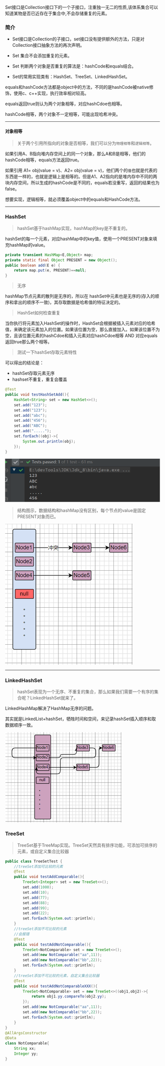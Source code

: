 Set接口是Collection接口下的一个子接口，注重独一无二的性质,该体系集合可以知道某物是否已近存在于集合中,不会存储重复的元素。





### 简介

- Set接口是Collection的子接口，set接口没有提供额外的方法，只是对Collection接口抽象方法的再次声明。

- Set 集合不会添加重复的元素。

- Set 判断两个对象是否重复的算法是：hashCode和equals结合。
- Set的常用实现类有：HashSet、TreeSet、LinkedHashSet。



equals和hashCode方法都是object中的方法，不同的是hashCode被native修饰，使用c、c++实现，执行效率相对较高。

equals返回true则认为两个对象相等，对应hashCdoe也相等。

hashCode相等，两个对象不一定相等，可能出现哈希冲突。



<hr>

#### 对象相等

> 关于两个引用所指向的对象是否相等，我们可以分为`物理相等`和`逻辑相等`。

如果引用A、B指向堆内存空间上的同一个对象，那么A和B是相等，他们的hashCode相等，equals方法返回true。

如果引用 A1= obj(value = v)、A2= obj(value = v)，他们两个的`值`也就是代表的东西是一样的，也就是逻辑上是相等的。但是A1、A2指向的是堆内存中不同的两块内存空间，所以生成的hashCode是不同的，equals若没重写，返回的结果也为false。

想要实现，逻辑相等，就必须覆盖object中的equals和HashCode方法。



<hr>



### HashSet

> hashSet基于hashMap实现，hashMap的key是不重复的。

hashSet的每一个元素，对应hashMap中的key值，使用一个PRESENT对象来填充hashMap的value。

```java
private transient HashMap<E,Object> map;
private static final Object PRESENT = new Object();
public boolean add(E e) {
    return map.put(e, PRESENT)==null;
}
```

> 无序

hashMap节点元素的散列是无序的，所以在 hashSet中元素也是无序的(存入的顺序和拿出的顺序不一致)，其存取数据是哈希值的特征决定的。

> HashSet如何检查重复

当你执行将元素加入HashSet的操作时，HashSet会根据被插入元素对应的哈希值，来确定该元素加入的位置。如果该位置为空，那么直接加入。如果该位置不为空，且该位置元素的hashCdoe和插入元素对应hashCdoe相等  AND 对应equals返回true那么两个相等。



> 测试一下hashSet存取元素特性

可以得出的结论是：

- hashSet存取元素无序
- hashset不重复，重复会覆盖

```java
@Test
public void testHashSetAdd(){
    HashSet<String> set = new HashSet<>();
    set.add("123");
    set.add("123");
    set.add("abc");
    set.add("456");
    set.add("ABC");
    set.add(".....");
    set.forEach((obj)->{
        System.out.println(obj);
    });
}
```

![image-20220517154307897](set.assets/image-20220517154307897.png)



> 结构图示，数据结构和hashMap没有区别，每个节点的value是固定PRESENT对象而已。

![image-20220517160454429](set.assets/image-20220517160454429.png)



<hr>



### LinkedHashSet

> hashSet表现为一个无序、不重复的集合，那么如果我们需要一个有序的集合呢？LinkedHashSet就来了。

LinkedHashMap解决了HashMap无序的问题。

其实就是LinkedList+hashSet，牺牲时间和空间，来记录hashSet插入顺序和取数据顺序一致。

![image-20220517162643330](set.assets/image-20220517162643330.png)



### TreeSet

> TreeSet基于TreeMap实现。TreeSet天然具有排序功能，可添加可排序的元素，或自定义集合比较器

```java
public class TreeSetTest {
    //treeSet添加可比较的元素
    @Test
    public void testAddComparable(){
        TreeSet<Integer> set = new TreeSet<>();
        set.add(1000);
        set.add(10);
        set.add(77);
        set.add(88);
        set.add(99);
        set.add(22);
        set.forEach(System.out::println);
    }
    //treeSet添加不可比较的元素
    //会报错
    @Test
    public void testAddNotComparable(){
        TreeSet<NotComparable> set = new TreeSet<>();
        set.add(new NotComparable("aa",11));
        set.add(new NotComparable("bb",22));
        set.forEach(System.out::println);
    }
    //treeSet添加不可比较的元素，自定义集合比较器
    @Test
    public void testAddNotComparableXXX(){
        TreeSet<NotComparable> set = new TreeSet<>((obj1,obj2)->{
            return obj1.yy.compareTo(obj2.yy);
        });
        set.add(new NotComparable("aa",11));
        set.add(new NotComparable("bb",22));
        set.forEach(System.out::println);
    }
}
@AllArgsConstructor
@Data
class NotComparable{
    String xx;
    Integer yy;
}
```







